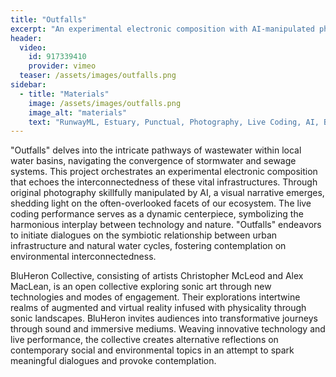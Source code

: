 ```yaml
---
title: "Outfalls"
excerpt: "An experimental electronic composition with AI-manipulated photography and live coding performance"
header:
  video:
    id: 917339410
    provider: vimeo
  teaser: /assets/images/outfalls.png
sidebar:
  - title: "Materials"
    image: /assets/images/outfalls.png
    image_alt: "materials"
    text: "RunwayML, Estuary, Punctual, Photography, Live Coding, AI, Bitwig Studio"
---
```


"Outfalls" delves into the intricate pathways of wastewater within local water basins, navigating the convergence of 
stormwater and sewage systems. This project orchestrates an experimental electronic composition that echoes the 
interconnectedness of these vital infrastructures. Through original photography skillfully manipulated by AI, a visual 
narrative emerges, shedding light on the often-overlooked facets of our ecosystem. The live coding performance serves 
as a dynamic centerpiece, symbolizing the harmonious interplay between technology and nature. "Outfalls" endeavors to 
initiate dialogues on the symbiotic relationship between urban infrastructure and natural water cycles, fostering 
contemplation on environmental interconnectedness.

BluHeron Collective, consisting of artists Christopher McLeod and Alex MacLean, is an open collective exploring sonic 
art through new technologies and modes of engagement. Their explorations intertwine realms of augmented and virtual 
reality infused with physicality through sonic landscapes. BluHeron invites audiences into transformative journeys 
through sound and immersive mediums. Weaving innovative technology and live performance, the collective creates 
alternative reflections on contemporary social and environmental topics in an attempt to spark meaningful dialogues 
and provoke contemplation.